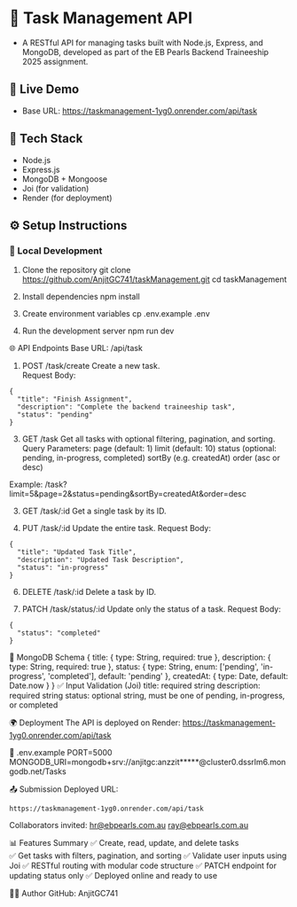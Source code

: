 # 📌 Task Management API
- A RESTful API for managing tasks built with Node.js, Express, and MongoDB, developed as part of the EB Pearls Backend Traineeship 2025 assignment.

## 🚀 Live Demo
- Base URL: https://taskmanagement-1yg0.onrender.com/api/task

## 🧰 Tech Stack
- Node.js
- Express.js
- MongoDB + Mongoose
- Joi (for validation)
- Render (for deployment)

## ⚙️ Setup Instructions

### 🧪 Local Development
1. Clone the repository
   git clone https://github.com/AnjitGC741/taskManagement.git
   cd taskManagement

2. Install dependencies
   npm install

3. Create environment variables
   cp .env.example .env

4. Run the development server
   npm run dev

🌐 API Endpoints
   Base URL: /api/task

  1. POST /task/create
    Create a new task.  
    Request Body:

    {
      "title": "Finish Assignment",
      "description": "Complete the backend traineeship task",
      "status": "pending"
    }

  3.  GET /task
     Get all tasks with optional filtering, pagination, and sorting.
     Query Parameters:
     page (default: 1)
     limit (default: 10)
     status (optional: pending, in-progress, completed)
     sortBy (e.g. createdAt)
     order (asc or desc)

  Example:
  /task?limit=5&page=2&status=pending&sortBy=createdAt&order=desc

  3. GET /task/:id
    Get a single task by its ID.
  
  4. PUT /task/:id
    Update the entire task.
    Request Body:

    {
      "title": "Updated Task Title",
      "description": "Updated Task Description",
      "status": "in-progress"
    }
    
  6. DELETE /task/:id
    Delete a task by ID.

  7. PATCH /task/status/:id
    Update only the status of a task.
    Request Body:

    {
      "status": "completed"
    }
    
🧾 MongoDB Schema
    {
      title: { type: String, required: true },
      description: { type: String, required: true },
      status: { type: String, enum: ['pending', 'in-progress', 'completed'], default: 'pending' },
      createdAt: { type: Date, default: Date.now }
    }
✅ Input Validation (Joi)
    title: required string
    description: required string
    status: optional string, must be one of pending, in-progress, or completed

🌍 Deployment
  The API is deployed on Render:
  https://taskmanagement-1yg0.onrender.com/api/task

📄 .env.example
PORT=5000
MONGODB_URI=mongodb+srv://anjitgc:anzzit*****@cluster0.dssrlm6.mongodb.net/Tasks

📤 Submission
    Deployed URL: 
    
    https://taskmanagement-1yg0.onrender.com/api/task

Collaborators invited:
    hr@ebpearls.com.au
    ray@ebpearls.com.au

📊 Features Summary
  ✅ Create, read, update, and delete tasks </br>
  ✅ Get tasks with filters, pagination, and sorting
  ✅ Validate user inputs using Joi
  ✅ RESTful routing with modular code structure
  ✅ PATCH endpoint for updating status only
  ✅ Deployed online and ready to use

👨‍💻 Author
GitHub: AnjitGC741
